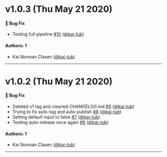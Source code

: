 # v1.0.3 (Thu May 21 2020)

#### 🐛 Bug Fix

- Testing full pipeline [#10](https://github.com/kai-tub/external-repo-sync-action/pull/10) ([@kai-tub](https://github.com/kai-tub))

#### Authors: 1

- Kai Norman Clasen ([@kai-tub](https://github.com/kai-tub))

---

# v1.0.2 (Thu May 21 2020)

#### 🐛 Bug Fix

- Deleted v1 tag and cleaned CHANGELOG.md [#9](https://github.com/kai-tub/external-repo-sync-action/pull/9) ([@kai-tub](https://github.com/kai-tub))
- Trying to fix auto-tag and auto-publish [#8](https://github.com/kai-tub/external-repo-sync-action/pull/8) ([@kai-tub](https://github.com/kai-tub))
- Setting default input to false [#7](https://github.com/kai-tub/external-repo-sync-action/pull/7) ([@kai-tub](https://github.com/kai-tub))
- Testing auto-release once again [#6](https://github.com/kai-tub/external-repo-sync-action/pull/6) ([@kai-tub](https://github.com/kai-tub))

#### Authors: 1

- Kai Norman Clasen ([@kai-tub](https://github.com/kai-tub))

---

